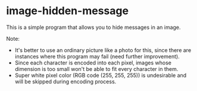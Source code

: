 # image-hidden-message
This is a simple program that allows you to hide messages in an image.

Note:
- It's better to use an ordinary picture like a photo for this, since there are instances where this program may fail (need further improvement).
- Since each character is encoded into each pixel, images whose dimension is too small won't be able to fit every character in them.
- Super white pixel color (RGB code (255, 255, 255)) is undesirable and will be skipped during encoding process.

